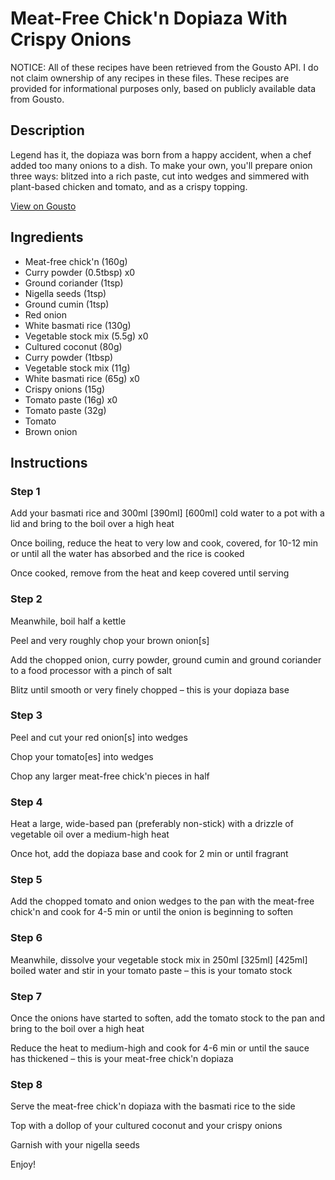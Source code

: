 # Meat-Free Chick'n Dopiaza With Crispy Onions

NOTICE: All of these recipes have been retrieved from the Gousto API. I do not claim ownership of any recipes in these files. These recipes are provided for informational purposes only, based on publicly available data from Gousto.

## Description

Legend has it, the dopiaza was born from a happy accident, when a chef added too many onions to a dish. To make your own, you'll prepare onion three ways: blitzed into a rich paste, cut into wedges and simmered with plant-based chicken and tomato, and as a crispy topping.

[View on Gousto](https://www.gousto.co.uk/recipes/cookbook/plant-based-chicken-dopiaza-with-crispy-onions)

## Ingredients

- Meat-free chick'n (160g)
- Curry powder (0.5tbsp) x0
- Ground coriander (1tsp)
- Nigella seeds (1tsp)
- Ground cumin (1tsp)
- Red onion
- White basmati rice (130g)
- Vegetable stock mix (5.5g) x0
- Cultured coconut (80g)
- Curry powder (1tbsp)
- Vegetable stock mix (11g)
- White basmati rice (65g) x0
- Crispy onions (15g)
- Tomato paste (16g) x0
- Tomato paste (32g)
- Tomato
- Brown onion

## Instructions


### Step 1

Add your basmati rice and 300ml <span class="text-purple">[390ml]</span><span class="text-danger"> [600ml]</span> cold water to a pot with a lid and bring to the boil over a high heat

Once boiling, reduce the heat to very low and cook, covered, for 10-12 min or until all the water has absorbed and the rice is cooked

Once cooked, remove from the heat and keep covered until serving


### Step 2

Meanwhile, boil half a kettle

Peel and very roughly chop your brown onion[s]

Add the chopped onion, curry powder, ground cumin and ground coriander to a food processor with a pinch of salt

Blitz until smooth or very finely chopped – this is your dopiaza base


### Step 3

Peel and cut your red onion[s] into wedges

Chop your tomato[es] into wedges

Chop any larger meat-free chick'n pieces in half


### Step 4

Heat a large, wide-based pan (preferably non-stick) with a drizzle of vegetable oil over a medium-high heat

Once hot, add the dopiaza base and cook for 2 min or until fragrant


### Step 5

Add the chopped tomato and onion wedges to the pan with the meat-free chick'n and cook for 4-5 min or until the onion is beginning to soften


### Step 6

Meanwhile, dissolve your vegetable stock mix in 250ml <span class="text-purple">[325ml]</span> <span class="text-danger">[425ml] </span>boiled water and stir in your tomato paste – this is your tomato stock


### Step 7

Once the onions have started to soften, add the tomato stock to the pan and bring to the boil over a high heat

Reduce the heat to medium-high and cook for 4-6 min or until the sauce has thickened – this is your meat-free chick'n dopiaza

### Step 8

Serve the meat-free chick'n dopiaza with the basmati rice to the side

Top with a dollop of your cultured coconut and your crispy onions

Garnish with your nigella seeds

Enjoy!

